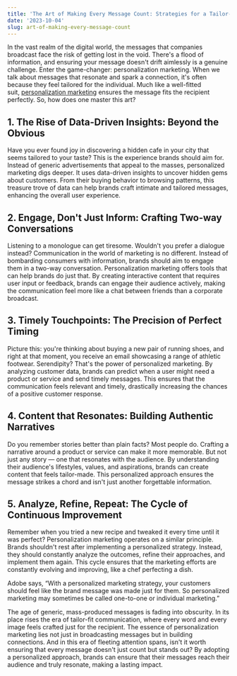 ```yaml
---
title: 'The Art of Making Every Message Count: Strategies for a Tailor-Fit Approach'
date: '2023-10-04'
slug: art-of-making-every-message-count
---
```

<!-- wp:paragraph -->
<p>In the vast realm of the digital world, the messages that companies broadcast face the risk of getting lost in the void. There's a flood of information, and ensuring your message doesn't drift aimlessly is a genuine challenge. Enter the game-changer: personalization marketing. When we talk about messages that resonate and spark a connection, it's often because they feel tailored for the individual. Much like a well-fitted suit,&nbsp;<a href="https://business.adobe.com/blog/basics/marketing-personalization">personalization marketing</a>&nbsp;ensures the message fits the recipient perfectly. So, how does one master this art?</p>
<!-- /wp:paragraph -->

<!-- wp:heading -->
<h2 class="wp-block-heading"><a></a>1. The Rise of Data-Driven Insights: Beyond the Obvious</h2>
<!-- /wp:heading -->

<!-- wp:paragraph -->
<p>Have you ever found joy in discovering a hidden cafe in your city that seems tailored&nbsp;to your taste? This is the experience brands should aim for. Instead of generic advertisements that appeal to the masses, personalized marketing digs deeper. It uses data-driven insights to uncover hidden gems about customers. From their buying behavior to&nbsp;browsing patterns, this treasure trove of data can help brands craft intimate and tailored messages, enhancing the overall user experience.</p>
<!-- /wp:paragraph -->

<!-- wp:heading -->
<h2 class="wp-block-heading"><a></a>2. Engage, Don't Just Inform: Crafting Two-way Conversations</h2>
<!-- /wp:heading -->

<!-- wp:paragraph -->
<p>Listening to a monologue can get tiresome. Wouldn't you prefer a dialogue instead? Communication in the world of marketing is no different. Instead of bombarding consumers with information, brands should aim to engage them in a two-way conversation. Personalization marketing offers tools that can help brands&nbsp;do just that. By creating interactive content that requires user input or feedback, brands can engage their audience actively, making the communication feel more like a chat between friends than a corporate broadcast.</p>
<!-- /wp:paragraph -->

<!-- wp:heading -->
<h2 class="wp-block-heading"><a></a>3. Timely Touchpoints: The Precision of Perfect Timing</h2>
<!-- /wp:heading -->

<!-- wp:paragraph -->
<p>Picture this: you're thinking about buying a new pair of running shoes, and right at that moment, you receive an email showcasing a range of athletic footwear. Serendipity? That's the power of personalized marketing. By analyzing customer&nbsp;data, brands can predict when a user might need a product or service and send timely messages. This ensures that the communication feels relevant and timely, drastically increasing the chances of a positive customer response.</p>
<!-- /wp:paragraph -->

<!-- wp:heading -->
<h2 class="wp-block-heading"><a></a>4. Content that Resonates: Building Authentic Narratives</h2>
<!-- /wp:heading -->

<!-- wp:paragraph -->
<p>Do you remember stories better than plain facts? Most people do. Crafting a narrative around a product or service can make it more memorable. But not just any story — one that resonates with the audience. By understanding their audience's lifestyles, values, and aspirations, brands can create content that feels tailor-made. This personalized approach ensures the message strikes a chord and isn't just another forgettable information.</p>
<!-- /wp:paragraph -->

<!-- wp:heading -->
<h2 class="wp-block-heading"><a></a>5. Analyze, Refine, Repeat: The Cycle of Continuous Improvement</h2>
<!-- /wp:heading -->

<!-- wp:paragraph -->
<p>Remember when you tried a new recipe and tweaked it every time until it was perfect? Personalization marketing operates on a similar principle. Brands shouldn't rest after implementing a personalized strategy. Instead, they should constantly analyze the outcomes, refine their approaches, and implement them again. This cycle ensures that the marketing efforts are constantly evolving and improving, like a chef perfecting a dish.</p>
<!-- /wp:paragraph -->

<!-- wp:paragraph -->
<p>Adobe says, “With a personalized marketing strategy, your customers should feel like the brand message was made just for them. So personalized marketing may sometimes be called one-to-one or individual marketing.”</p>
<!-- /wp:paragraph -->

<!-- wp:paragraph -->
<p>The age of generic, mass-produced messages is fading into obscurity. In its place rises the era of tailor-fit communication, where every word and every image feels crafted just for the recipient. The essence of personalization marketing lies not just in broadcasting messages but in building connections. And in this era of fleeting attention spans, isn't it worth ensuring that every message doesn't just count but stands out? By adopting a personalized approach, brands can ensure that their messages reach their audience and truly resonate, making a lasting impact.</p>
<!-- /wp:paragraph -->
